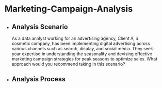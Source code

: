 # Marketing-Campaign-Analysis
- ## Analysis Scenario

  As a data analyst working for an advertising agency, Client A, a cosmetic company, has been implementing digital advertising across various channels such as search, display, and social media. They seek your expertise in understanding the seasonality and devising effective marketing campaign strategies for peak seasons to optimize sales. What approach would you recommend taking in this scenario?
  
- ## Analysis Process
